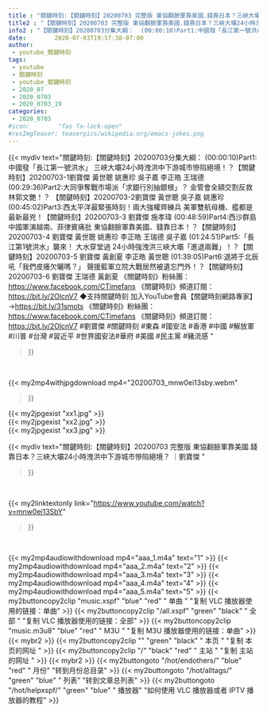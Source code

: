 ```yaml
---
title : "關鍵時刻:【關鍵時刻】20200703 完整版 東協翻臉軍靠美國.錢靠日本？三峽大壩24小時洩洪中下游城市慘陷絕境？ ｜劉寶傑 "
title2 : "【關鍵時刻】20200703 完整版 東協翻臉軍靠美國.錢靠日本？三峽大壩24小時洩洪中下游城市慘陷絕境？ ｜劉寶傑 "
info2 : "【關鍵時刻】20200703分集大綱：  (00:00:10)Part1:中國發「長江第一號洪水」 三峽大壩24小時洩洪中下游城市慘陷絕境！？【關鍵時刻】20200703-1劉寶傑 黃世聰 姚惠珍 吳子嘉 李正皓 王瑞德  (00:29:36)Part2:大同爭奪戰市場派「求銀行別抽銀根」？ 金管會全額交割反救林郭文艷！？  【關鍵時刻】20200703-2劉寶傑 黃世聰 吳子嘉 姚惠珍  (00:45:02)Part3:西太平洋最緊張時刻！兩大強權齊練兵 美軍雙航母機、艦都是最新最兇！【關鍵時刻】20200703-3 劉寶傑 施孝瑋  (00:48:59)Part4:西沙群島中國軍演越南、菲律賓痛批 東協翻臉軍靠美國、錢靠日本！？【關鍵時刻】20200703-4 劉寶傑 黃世聰 姚惠珍 李正皓 王瑞德 吳子嘉  (01:24:51)Part5:「長江第1號洪水」襲來！ 大水穿堂過 24小時強洩洪三峽大壩「進退兩難」！？【關鍵時刻】20200703-5 劉寶傑 黃創夏 李正皓 黃世聰  (01:39:05)Part6:退將于北辰吼「我們皮癢欠曬嗎？」 聲援藍軍立院大戰居然被遺忘門外！？【關鍵時刻】20200703-6 劉寶傑 王瑞德 黃創夏  《關鍵時刻》粉絲團：https://www.facebook.com/CTimefans 《關鍵時刻》頻道訂閱：https://bit.ly/2OlcnV7  ◆支持關鍵時刻 加入YouTube會員【關鍵時刻網路專家】→https://bit.ly/31smots 《關鍵時刻》粉絲團：https://www.facebook.com/CTimefans 《關鍵時刻》頻道訂閱：https://bit.ly/2OlcnV7  #劉寶傑 #關鍵時刻 #東森 #國安法 #香港 #中國 #解放軍 #川普 #台灣 #習近平 #世界國安法#華府 #美國 #民主黨 #豬流感 "
date:        2020-07-03T19:57:38-07:00
author:
 - youtube_關鍵時刻
tags:
 - youtube
 - 關鍵時刻
 - youtube_關鍵時刻
 - 2020_07
 - 2020_0703
 - 2020_0703_19
categories:
 - 2020_0703
#icon:        "fas fa-lock-open"
#resImgTeaser: teaserpics/wikipedia.org/emacs-jokes.png
---
```


{{< mydiv text="關鍵時刻:【關鍵時刻】20200703分集大綱：  (00:00:10)Part1:中國發「長江第一號洪水」 三峽大壩24小時洩洪中下游城市慘陷絕境！？【關鍵時刻】20200703-1劉寶傑 黃世聰 姚惠珍 吳子嘉 李正皓 王瑞德  (00:29:36)Part2:大同爭奪戰市場派「求銀行別抽銀根」？ 金管會全額交割反救林郭文艷！？  【關鍵時刻】20200703-2劉寶傑 黃世聰 吳子嘉 姚惠珍  (00:45:02)Part3:西太平洋最緊張時刻！兩大強權齊練兵 美軍雙航母機、艦都是最新最兇！【關鍵時刻】20200703-3 劉寶傑 施孝瑋  (00:48:59)Part4:西沙群島中國軍演越南、菲律賓痛批 東協翻臉軍靠美國、錢靠日本！？【關鍵時刻】20200703-4 劉寶傑 黃世聰 姚惠珍 李正皓 王瑞德 吳子嘉  (01:24:51)Part5:「長江第1號洪水」襲來！ 大水穿堂過 24小時強洩洪三峽大壩「進退兩難」！？【關鍵時刻】20200703-5 劉寶傑 黃創夏 李正皓 黃世聰  (01:39:05)Part6:退將于北辰吼「我們皮癢欠曬嗎？」 聲援藍軍立院大戰居然被遺忘門外！？【關鍵時刻】20200703-6 劉寶傑 王瑞德 黃創夏  《關鍵時刻》粉絲團：https://www.facebook.com/CTimefans 《關鍵時刻》頻道訂閱：https://bit.ly/2OlcnV7  ◆支持關鍵時刻 加入YouTube會員【關鍵時刻網路專家】→https://bit.ly/31smots 《關鍵時刻》粉絲團：https://www.facebook.com/CTimefans 《關鍵時刻》頻道訂閱：https://bit.ly/2OlcnV7  #劉寶傑 #關鍵時刻 #東森 #國安法 #香港 #中國 #解放軍 #川普 #台灣 #習近平 #世界國安法#華府 #美國 #民主黨 #豬流感 "
>}}
<br>


{{< my2mp4withjpgdownload mp4="20200703_mnw0ei13sby.webm"
>}}

{{< my2jpgexist "xx1.jpg" >}}<br>
{{< my2jpgexist "xx2.jpg" >}}<br>
{{< my2jpgexist "xx3.jpg" >}}<br>



{{< mydiv text="關鍵時刻:【關鍵時刻】20200703 完整版 東協翻臉軍靠美國.錢靠日本？三峽大壩24小時洩洪中下游城市慘陷絕境？ ｜劉寶傑 "
>}}
<br>

{{< my2linktextonly link="https://www.youtube.com/watch?v=mnw0ei13SbY"
>}}


<br>

{{< my2mp4audiowithdownload mp4="aaa_1.m4a"    text="1" >}}
{{< my2mp4audiowithdownload mp4="aaa_2.m4a"    text="2" >}}
{{< my2mp4audiowithdownload mp4="aaa_3.m4a"    text="3" >}}
{{< my2mp4audiowithdownload mp4="aaa_4.m4a"    text="4" >}}
{{< my2mp4audiowithdownload mp4="aaa_5.m4a"    text="5" >}}
{{< my2buttoncopy2clip "music.xspf"        "blue"   "red"    " 单曲 "  "复制 VLC 播放器使用的链接：单曲" >}} {{< my2buttoncopy2clip "/all.xspf"         "green"  "black"  " 全部 "  "复制 VLC 播放器使用的链接：全部" >}} {{< my2buttoncopy2clip "music.m3u8"        "blue"   "red"    " M3U  "    "复制 M3U 播放器使用的链接：单曲" >}} {{< mybr2 >}} {{< my2buttoncopy2clip ""                  "green"  "black"  " 本页 "    "复制 本页的网址 " >}} {{< my2buttoncopy2clip "/"                 "black"  "red"    " 主站 "    "复制 主站的网址 " >}} {{< mybr2 >}} {{< my2buttongoto      "/hot/endothers/"   "blue"   "red"    " 月份"   "转到月份总目录" >}} {{< my2buttongoto      "/hot/alltags/"     "green"  "blue"   " 列表"   "转到文章总列表" >}} {{< my2buttongoto      "/hot/helpxspf/"    "green"  "blue"   " 播放器" "如何使用 VLC 播放器或者 IPTV 播放器的教程" >}} 

